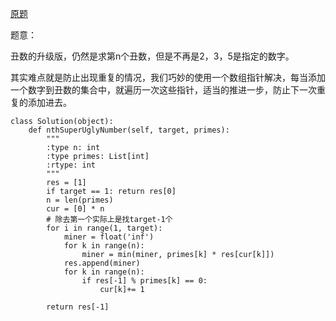 [原题](https://leetcode.com/problems/super-ugly-number/)


题意：

丑数的升级版，仍然是求第n个丑数，但是不再是2，3，5是指定的数字。


其实难点就是防止出现重复的情况，我们巧妙的使用一个数组指针解决，每当添加一个数字到丑数的集合中，就遍历一次这些指针，适当的推进一步，防止下一次重复的添加进去。

```
class Solution(object):
    def nthSuperUglyNumber(self, target, primes):
        """
        :type n: int
        :type primes: List[int]
        :rtype: int
        """
        res = [1]
        if target == 1: return res[0]
        n = len(primes)
        cur = [0] * n
        # 除去第一个实际上是找target-1个
        for i in range(1, target):
            miner = float('inf')
            for k in range(n):
                miner = min(miner, primes[k] * res[cur[k]])
            res.append(miner)
            for k in range(n):
                if res[-1] % primes[k] == 0:
                    cur[k]+= 1
        
        return res[-1]
        
```